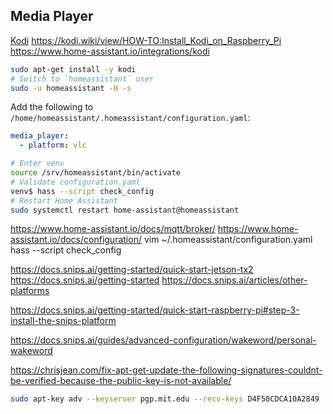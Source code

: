 ## Media Player

[Kodi](https://www.raspberrypi.org/documentation/usage/kodi/README.md)
https://kodi.wiki/view/HOW-TO:Install_Kodi_on_Raspberry_Pi
https://www.home-assistant.io/integrations/kodi

```sh
sudo apt-get install -y kodi
# Switch to `homeassistant` user
sudo -u homeassistant -H -s
```

Add the following to `/home/homeassistant/.homeassistant/configuration.yaml`:
```yaml
media_player:
  - platform: vlc
```

```sh
# Enter venv
source /srv/homeassistant/bin/activate
# Validate configuration.yaml
venv$ hass --script check_config
# Restart Home Assistant
sudo systemctl restart home-assistant@homeassistant
```


https://www.home-assistant.io/docs/mqtt/broker/
https://www.home-assistant.io/docs/configuration/
vim ~/.homeassistant/configuration.yaml
hass --script check_config


https://docs.snips.ai/getting-started/quick-start-jetson-tx2
https://docs.snips.ai/getting-started
https://docs.snips.ai/articles/other-platforms





https://docs.snips.ai/getting-started/quick-start-raspberry-pi#step-3-install-the-snips-platform

https://docs.snips.ai/guides/advanced-configuration/wakeword/personal-wakeword



https://chrisjean.com/fix-apt-get-update-the-following-signatures-couldnt-be-verified-because-the-public-key-is-not-available/
```sh
sudo apt-key adv --keyserver pgp.mit.edu --recv-keys D4F50CDCA10A2849
```
